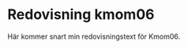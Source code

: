 ---
---
Redovisning kmom06
=========================

Här kommer snart min redovisningstext för Kmom06.
